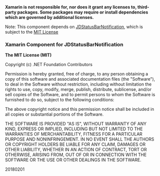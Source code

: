 **Xamarin is not responsible for, nor does it grant any licenses to, third-party packages. Some packages may require or install dependencies which are governed by additional licenses.**

Note: This component depends on [JDStatusBarNotification](https://github.com/jaydee3/JDStatusBarNotification), which is subject to the [MIT License](https://github.com/jaydee3/JDStatusBarNotification/blob/master/LICENSE)

### Xamarin Component for JDStatusBarNotification

**The MIT License (MIT)**

Copyright (c) .NET Foundation Contributors

Permission is hereby granted, free of charge, to any person obtaining a copy of this software and associated documentation files (the "Software"), to deal in the Software without restriction, including without limitation the rights to use, copy, modify, merge, publish, distribute, sublicense, and/or sell copies of the Software, and to permit persons to whom the Software is furnished to do so, subject to the following conditions:

The above copyright notice and this permission notice shall be included in all copies or substantial portions of the Software.

THE SOFTWARE IS PROVIDED "AS IS", WITHOUT WARRANTY OF ANY KIND, EXPRESS OR IMPLIED, INCLUDING BUT NOT LIMITED TO THE WARRANTIES OF MERCHANTABILITY, FITNESS FOR A PARTICULAR PURPOSE AND NONINFRINGEMENT. IN NO EVENT SHALL THE AUTHORS OR COPYRIGHT HOLDERS BE LIABLE FOR ANY CLAIM, DAMAGES OR OTHER LIABILITY, WHETHER IN AN ACTION OF CONTRACT, TORT OR OTHERWISE, ARISING FROM, OUT OF OR IN CONNECTION WITH THE SOFTWARE OR THE USE OR OTHER DEALINGS IN THE SOFTWARE.

20180201
